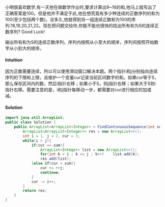 小明很喜欢数学,有一天他在做数学作业时,要求计算出9~16的和,他马上就写出了正确答案是100。但是他并不满足于此,他在想究竟有多少种连续的正数序列的和为100(至少包括两个数)。没多久,他就得到另一组连续正数和为100的序列:18,19,20,21,22。现在把问题交给你,你能不能也很快的找出所有和为S的连续正数序列? Good Luck!

输出所有和为S的连续正数序列。序列内按照从小至大的顺序，序列间按照开始数字从小到大的顺序。

#### Intuition

因为正数需要连续，所以可以使用滑动窗口解决本题。两个指针i和j分别指向连续序列的下限和上限，且维护一个变量cur记录当前区间数字的和。如果cur等于S，那么保存区间内的数，然后i指针右移；如果小于S，则j指针右移；如果大于S则i指针右移。需要注意的是，i和j指针每移动一步，都需要对cur进行相应的加或减。

#### Solution

```java
import java.util.ArrayList;
public class Solution {
    public ArrayList<ArrayList<Integer> > FindContinuousSequence(int sum) {
        ArrayList<ArrayList<Integer>> res = new ArrayList<>();
        int i = 1, j = 2, cur = 3;
        while(i < j){
            if(cur == sum){
                ArrayList<Integer> list = new ArrayList<>();
                for(int k = i ; k <= j ; k++)    list.add(k);
                res.add(list);
            }else if(cur < sum){
                cur += ++j;
                continue;
            }
            cur -= i++;
        }
        return res;
    }
}
```

